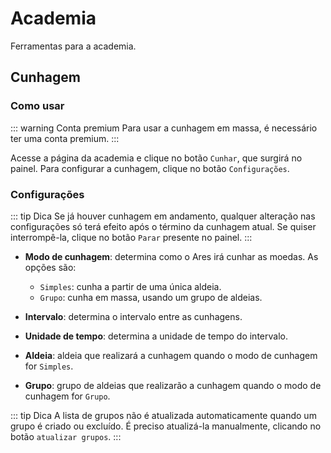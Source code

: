 <script setup>
import FlexImage from '../../components/FlexImage.vue';
</script>

# Academia
Ferramentas para a academia.

## Cunhagem

### Como usar
::: warning Conta premium
Para usar a cunhagem em massa, é necessário ter uma conta premium.
:::

<FlexImage src="/screenshots/panel-snob.png" alt="Painel - Academia" />

Acesse a página da academia e clique no botão `Cunhar`, que surgirá no painel. Para configurar a cunhagem, clique no botão `Configurações`.

### Configurações
::: tip Dica
Se já houver cunhagem em andamento, qualquer alteração nas configurações só terá efeito após o término da cunhagem atual. Se quiser interrompê-la, clique no botão `Parar` presente no painel.
:::

- **Modo de cunhagem**: determina como o Ares irá cunhar as moedas. As opções são:
  - `Simples`: cunha a partir de uma única aldeia.
  - `Grupo`: cunha em massa, usando um grupo de aldeias.

- **Intervalo**: determina o intervalo entre as cunhagens.

- **Unidade de tempo**: determina a unidade de tempo do intervalo.

- **Aldeia**: aldeia que realizará a cunhagem quando o modo de cunhagem for `Simples`.

- **Grupo**: grupo de aldeias que realizarão a cunhagem quando o modo de cunhagem for `Grupo`.

::: tip Dica
A lista de grupos não é atualizada automaticamente quando um grupo é criado ou excluído. É preciso atualizá-la manualmente, clicando no botão `atualizar grupos`.
:::